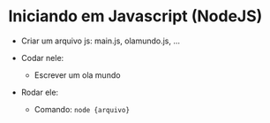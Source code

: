 # Iniciando em Javascript (NodeJS)

- Criar um arquivo js: main.js, olamundo.js, ...

- Codar nele:
  - Escrever um ola mundo

- Rodar ele:
  - Comando: `node {arquivo}`

